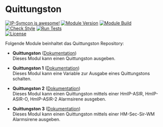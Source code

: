 # Quittungston

[![IP-Symcon is awesome!](https://img.shields.io/badge/IP--Symcon-5.2-blue.svg)](https://www.symcon.de)
[![Module Version](https://img.shields.io/badge/Module_Version-4.00-blue.svg)]()
[![Module Build](https://img.shields.io/badge/Module_Build-3-blue.svg)]()  
[![Check Style](https://github.com/ubittner/Quittungston/workflows/Check%20Style/badge.svg)](https://github.com/ubittner/Quittungston/actions)
[![Run Tests](https://github.com/ubittner/Quittungston/workflows/Run%20Tests/badge.svg)](https://github.com/ubittner/Quittungston/actions)  
[![License](https://img.shields.io/badge/License-CC%20BY--NC--SA%204.0-green.svg)](https://creativecommons.org/licenses/by-nc-sa/4.0/)

Folgende Module beinhaltet das Quittungston Repository:

- __Quittungston__ ([Dokumentation](Quittungston))  
    Dieses Modul kann einen Quittungston ausgeben.

- __Quittungston 1__ ([Dokumentation](Quittungston%201))  
    Dieses Modul kann eine Variable zur Ausgabe eines Quittungstons schalten.

- __Quittungston 2__ ([Dokumentation](Quittungston%202))  
    Dieses Modul kann einen Quittungston mittels einer HmIP-ASIR, HmIP-ASIR-O, HmIP-ASIR-2 Alarmsirene ausgeben.

- __Quittungston 3__ ([Dokumentation](Quittungston%203))  
    Dieses Modul kann einen Quittungston mittels einer HM-Sec-Sir-WM Alarmsirene ausgeben.
